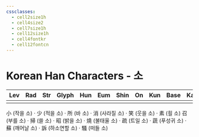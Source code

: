 ```yaml
---
cssclasses:
  - cell2size1h
  - cell4size2
  - cell7size1h
  - cell12size1h
  - cell4fontkr
  - cell12fontcn
---
```


# Korean Han Characters - 소

| Lev | Rad | Str | Glyph | Hun | Eum | Shin | On  | Kun | Base | Kana | Simp | Man | Can | Viet |
| :-: | :-: | :-: | :---: | :-: | :-: | :--: | :-: | :-: | :--: | :--: | :--: | :-: | :-: | :--: |
|     |     |     |       |     |     |      |     |     |      |      |      |     |     |
	
小 (작을 소) · 少 (적을 소) · 所 (바 소) · 消 (사라질 소) · 笑 (웃을 소) · 素 (흴 소)
召 (부를 소) · 掃 (쓸 소) · 昭 (밝을 소) · 燒 (불태울 소) · 疏 (트일 소) · 蔬 (푸성귀 소) · 蘇 (깨어날 소) · 訴 (하소연할 소) · 騷 (떠들 소)